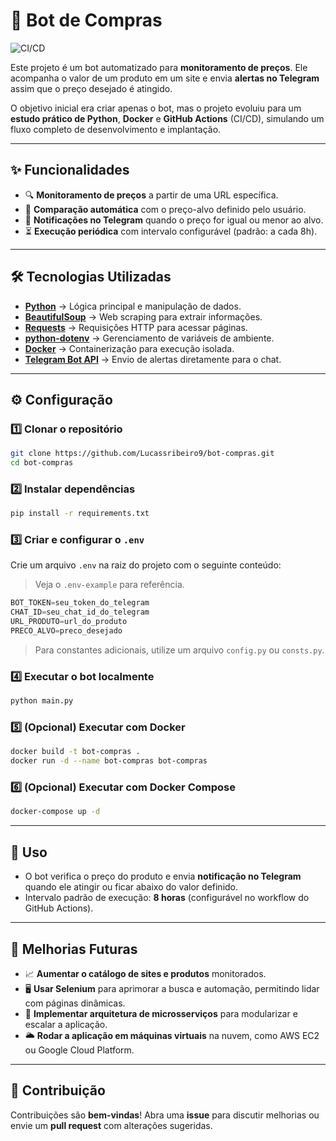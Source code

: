 # 🛒 Bot de Compras

![CI/CD](https://github.com/Lucassribeiro9/bot-compras/actions/workflows/scheduled_run.yml/badge.svg)

Este projeto é um bot automatizado para **monitoramento de preços**.
Ele acompanha o valor de um produto em um site e envia **alertas no Telegram** assim que o preço desejado é atingido.

O objetivo inicial era criar apenas o bot, mas o projeto evoluiu para um **estudo prático de Python**, **Docker** e **GitHub Actions** (CI/CD), simulando um fluxo completo de desenvolvimento e implantação.

---

## ✨ Funcionalidades

- 🔍 **Monitoramento de preços** a partir de uma URL específica.
- 🎯 **Comparação automática** com o preço-alvo definido pelo usuário.
- 📲 **Notificações no Telegram** quando o preço for igual ou menor ao alvo.
- ⏳ **Execução periódica** com intervalo configurável (padrão: a cada 8h).

---

## 🛠 Tecnologias Utilizadas

- **[Python](https://www.python.org/)** → Lógica principal e manipulação de dados.
- **[BeautifulSoup](https://www.crummy.com/software/BeautifulSoup/)** → Web scraping para extrair informações.
- **[Requests](https://docs.python-requests.org/)** → Requisições HTTP para acessar páginas.
- **[python-dotenv](https://pypi.org/project/python-dotenv/)** → Gerenciamento de variáveis de ambiente.
- **[Docker](https://www.docker.com/)** → Containerização para execução isolada.
- **[Telegram Bot API](https://core.telegram.org/bots/api)** → Envio de alertas diretamente para o chat.

---

## ⚙️ Configuração

### 1️⃣ Clonar o repositório

```bash
git clone https://github.com/Lucassribeiro9/bot-compras.git
cd bot-compras
```

### 2️⃣ Instalar dependências

```bash
pip install -r requirements.txt
```

### 3️⃣ Criar e configurar o `.env`

Crie um arquivo `.env` na raiz do projeto com o seguinte conteúdo:

> Veja o `.env-example` para referência.

```python
BOT_TOKEN=seu_token_do_telegram
CHAT_ID=seu_chat_id_do_telegram
URL_PRODUTO=url_do_produto
PRECO_ALVO=preco_desejado
```

> Para constantes adicionais, utilize um arquivo `config.py` ou `consts.py`.

### 4️⃣ Executar o bot localmente

```bash
python main.py
```

### 5️⃣ (Opcional) Executar com Docker

```bash
docker build -t bot-compras .
docker run -d --name bot-compras bot-compras
```

### 6️⃣ (Opcional) Executar com Docker Compose

```bash
docker-compose up -d
```

---

## 🚀 Uso

- O bot verifica o preço do produto e envia **notificação no Telegram** quando ele atingir ou ficar abaixo do valor definido.
- Intervalo padrão de execução: **8 horas** (configurável no workflow do GitHub Actions).

---

## 📌 Melhorias Futuras

- 📈 **Aumentar o catálogo de sites e produtos** monitorados.
- 🖥 **Usar Selenium** para aprimorar a busca e automação, permitindo lidar com páginas dinâmicas.
- 🧩 **Implementar arquitetura de microsserviços** para modularizar e escalar a aplicação.
- 🌥 **Rodar a aplicação em máquinas virtuais** na nuvem, como AWS EC2 ou Google Cloud Platform.

---

## 🤝 Contribuição

Contribuições são **bem-vindas**!
Abra uma **issue** para discutir melhorias ou envie um **pull request** com alterações sugeridas.
